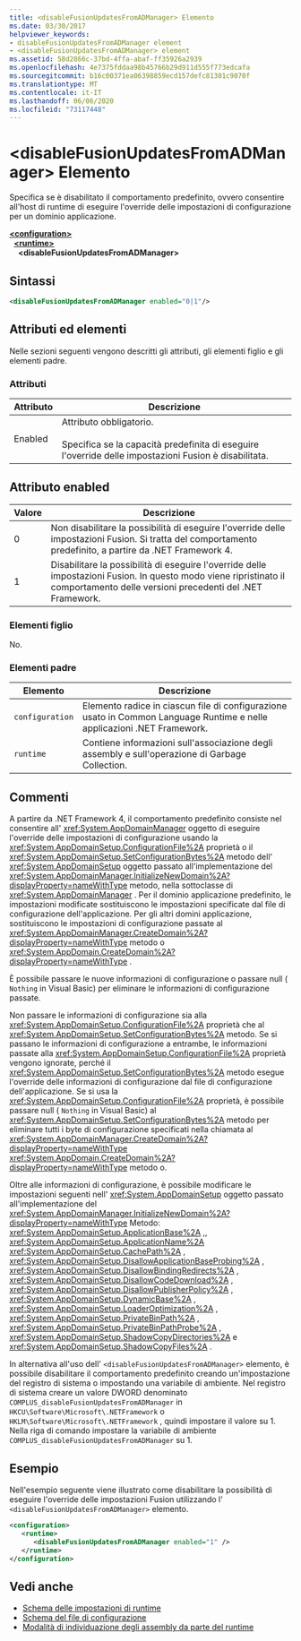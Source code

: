```yaml
---
title: <disableFusionUpdatesFromADManager> Elemento
ms.date: 03/30/2017
helpviewer_keywords:
- disableFusionUpdatesFromADManager element
- <disableFusionUpdatesFromADManager> element
ms.assetid: 58d2866c-37bd-4ffa-abaf-ff35926a2939
ms.openlocfilehash: 4e7375fddaa98b45766b29d911d555f773edcafa
ms.sourcegitcommit: b16c00371ea06398859ecd157defc81301c9070f
ms.translationtype: MT
ms.contentlocale: it-IT
ms.lasthandoff: 06/06/2020
ms.locfileid: "73117448"
---
```

# <a name="disablefusionupdatesfromadmanager-element"></a>\<disableFusionUpdatesFromADManager> Elemento
Specifica se è disabilitato il comportamento predefinito, ovvero consentire all'host di runtime di eseguire l'override delle impostazioni di configurazione per un dominio applicazione.  
  
[**\<configuration>**](../configuration-element.md)\
&nbsp;&nbsp;[**\<runtime>**](runtime-element.md)\
&nbsp;&nbsp;&nbsp;&nbsp;**\<disableFusionUpdatesFromADManager>**  
  
## <a name="syntax"></a>Sintassi  
  
```xml  
<disableFusionUpdatesFromADManager enabled="0|1"/>  
```  
  
## <a name="attributes-and-elements"></a>Attributi ed elementi  
 Nelle sezioni seguenti vengono descritti gli attributi, gli elementi figlio e gli elementi padre.  
  
### <a name="attributes"></a>Attributi  
  
|Attributo|Descrizione|  
|---------------|-----------------|  
|Enabled|Attributo obbligatorio.<br /><br /> Specifica se la capacità predefinita di eseguire l'override delle impostazioni Fusion è disabilitata.|  
  
## <a name="enabled-attribute"></a>Attributo enabled  
  
|Valore|Descrizione|  
|-----------|-----------------|  
|0|Non disabilitare la possibilità di eseguire l'override delle impostazioni Fusion. Si tratta del comportamento predefinito, a partire da .NET Framework 4.|  
|1|Disabilitare la possibilità di eseguire l'override delle impostazioni Fusion. In questo modo viene ripristinato il comportamento delle versioni precedenti del .NET Framework.|  
  
### <a name="child-elements"></a>Elementi figlio  
 No.  
  
### <a name="parent-elements"></a>Elementi padre  
  
|Elemento|Descrizione|  
|-------------|-----------------|  
|`configuration`|Elemento radice in ciascun file di configurazione usato in Common Language Runtime e nelle applicazioni .NET Framework.|  
|`runtime`|Contiene informazioni sull'associazione degli assembly e sull'operazione di Garbage Collection.|  
  
## <a name="remarks"></a>Commenti  
 A partire da .NET Framework 4, il comportamento predefinito consiste nel consentire all' <xref:System.AppDomainManager> oggetto di eseguire l'override delle impostazioni di configurazione usando la <xref:System.AppDomainSetup.ConfigurationFile%2A> proprietà o il <xref:System.AppDomainSetup.SetConfigurationBytes%2A> metodo dell' <xref:System.AppDomainSetup> oggetto passato all'implementazione del <xref:System.AppDomainManager.InitializeNewDomain%2A?displayProperty=nameWithType> metodo, nella sottoclasse di <xref:System.AppDomainManager> . Per il dominio applicazione predefinito, le impostazioni modificate sostituiscono le impostazioni specificate dal file di configurazione dell'applicazione. Per gli altri domini applicazione, sostituiscono le impostazioni di configurazione passate al <xref:System.AppDomainManager.CreateDomain%2A?displayProperty=nameWithType> metodo o <xref:System.AppDomain.CreateDomain%2A?displayProperty=nameWithType> .  
  
 È possibile passare le nuove informazioni di configurazione o passare null ( `Nothing` in Visual Basic) per eliminare le informazioni di configurazione passate.  
  
 Non passare le informazioni di configurazione sia alla <xref:System.AppDomainSetup.ConfigurationFile%2A> proprietà che al <xref:System.AppDomainSetup.SetConfigurationBytes%2A> metodo. Se si passano le informazioni di configurazione a entrambe, le informazioni passate alla <xref:System.AppDomainSetup.ConfigurationFile%2A> proprietà vengono ignorate, perché il <xref:System.AppDomainSetup.SetConfigurationBytes%2A> metodo esegue l'override delle informazioni di configurazione dal file di configurazione dell'applicazione. Se si usa la <xref:System.AppDomainSetup.ConfigurationFile%2A> proprietà, è possibile passare null ( `Nothing` in Visual Basic) al <xref:System.AppDomainSetup.SetConfigurationBytes%2A> metodo per eliminare tutti i byte di configurazione specificati nella chiamata al <xref:System.AppDomainManager.CreateDomain%2A?displayProperty=nameWithType> <xref:System.AppDomain.CreateDomain%2A?displayProperty=nameWithType> metodo o.  
  
 Oltre alle informazioni di configurazione, è possibile modificare le impostazioni seguenti nell' <xref:System.AppDomainSetup> oggetto passato all'implementazione del <xref:System.AppDomainManager.InitializeNewDomain%2A?displayProperty=nameWithType> Metodo: <xref:System.AppDomainSetup.ApplicationBase%2A> ,, <xref:System.AppDomainSetup.ApplicationName%2A> <xref:System.AppDomainSetup.CachePath%2A> , <xref:System.AppDomainSetup.DisallowApplicationBaseProbing%2A> , <xref:System.AppDomainSetup.DisallowBindingRedirects%2A> , <xref:System.AppDomainSetup.DisallowCodeDownload%2A> , <xref:System.AppDomainSetup.DisallowPublisherPolicy%2A> , <xref:System.AppDomainSetup.DynamicBase%2A> , <xref:System.AppDomainSetup.LoaderOptimization%2A> , <xref:System.AppDomainSetup.PrivateBinPath%2A> , <xref:System.AppDomainSetup.PrivateBinPathProbe%2A> , <xref:System.AppDomainSetup.ShadowCopyDirectories%2A> e <xref:System.AppDomainSetup.ShadowCopyFiles%2A> .  
  
 In alternativa all'uso dell' `<disableFusionUpdatesFromADManager>` elemento, è possibile disabilitare il comportamento predefinito creando un'impostazione del registro di sistema o impostando una variabile di ambiente. Nel registro di sistema creare un valore DWORD denominato `COMPLUS_disableFusionUpdatesFromADManager` in `HKCU\Software\Microsoft\.NETFramework` o `HKLM\Software\Microsoft\.NETFramework` , quindi impostare il valore su 1. Nella riga di comando impostare la variabile di ambiente `COMPLUS_disableFusionUpdatesFromADManager` su 1.  
  
## <a name="example"></a>Esempio  
 Nell'esempio seguente viene illustrato come disabilitare la possibilità di eseguire l'override delle impostazioni Fusion utilizzando l' `<disableFusionUpdatesFromADManager>` elemento.  
  
```xml  
<configuration>  
   <runtime>  
      <disableFusionUpdatesFromADManager enabled="1" />  
   </runtime>  
</configuration>  
```  
  
## <a name="see-also"></a>Vedi anche

- [Schema delle impostazioni di runtime](index.md)
- [Schema del file di configurazione](../index.md)
- [Modalità di individuazione degli assembly da parte del runtime](../../../deployment/how-the-runtime-locates-assemblies.md)
